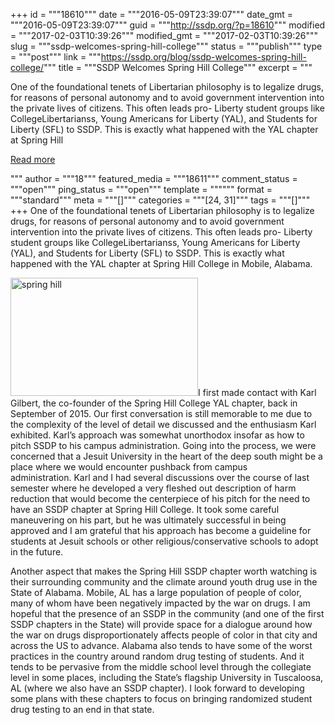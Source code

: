 +++
id = """18610"""
date = """2016-05-09T23:39:07"""
date_gmt = """2016-05-09T23:39:07"""
guid = """http://ssdp.org/?p=18610"""
modified = """2017-02-03T10:39:26"""
modified_gmt = """2017-02-03T10:39:26"""
slug = """ssdp-welcomes-spring-hill-college"""
status = """publish"""
type = """post"""
link = """https://ssdp.org/blog/ssdp-welcomes-spring-hill-college/"""
title = """SSDP Welcomes Spring Hill College"""
excerpt = """<p>One of the foundational tenets of Libertarian philosophy is to legalize drugs, for reasons of personal autonomy and to avoid government intervention into the private lives of citizens. This often leads pro- Liberty student groups like CollegeLibertarianss, Young Americans for Liberty (YAL), and Students for Liberty (SFL) to SSDP. This is exactly what happened with the YAL chapter at Spring Hill</p>
<div class="h10"></div>
<p><a class="more-link2 flat" href="https://ssdp.org/blog/ssdp-welcomes-spring-hill-college/">Read more</a></p>
"""
author = """18"""
featured_media = """18611"""
comment_status = """open"""
ping_status = """open"""
template = """"""
format = """standard"""
meta = """[]"""
categories = """[24, 31]"""
tags = """[]"""
+++
One of the foundational tenets of Libertarian philosophy is to legalize drugs, for reasons of personal autonomy and to avoid government intervention into the private lives of citizens. This often leads pro- Liberty student groups like CollegeLibertarianss, Young Americans for Liberty (YAL), and Students for Liberty (SFL) to SSDP. This is exactly what happened with the YAL chapter at Spring Hill College in Mobile, Alabama.

<a href="/assets/spring-hill-1.jpg"><img class="size-medium wp-image-18652 alignright" src="http://ssdp.org/assets/spring-hill-1-300x189.jpg" alt="spring hill" width="300" height="189" /></a>I first made contact with Karl Gilbert, the co-founder of the Spring Hill College YAL chapter, back in September of 2015. Our first conversation is still memorable to me due to the complexity of the level of detail we discussed and the enthusiasm Karl exhibited. Karl&#8217;s approach was somewhat unorthodox insofar as how to pitch SSDP to his campus administration. Going into the process, we were concerned that a Jesuit University in the heart of the deep south might be a place where we would encounter pushback from campus administration. Karl and I had several discussions over the course of last semester where he developed a very fleshed out description of harm reduction that would become the centerpiece of his pitch for the need to have an SSDP chapter at Spring Hill College. It took some careful maneuvering on his part, but he was ultimately successful in being approved and I am grateful that his approach has become a guideline for students at Jesuit schools or other religious/conservative schools to adopt in the future.

Another aspect that makes the Spring Hill SSDP chapter worth watching is their surrounding community and the climate around youth drug use in the State of Alabama. Mobile, AL has a large population of people of color, many of whom have been negatively impacted by the war on drugs. I am hopeful that the presence of an SSDP in the community (and one of the first SSDP chapters in the State) will provide space for a dialogue around how the war on drugs disproportionately affects people of color in that city and across the US to advance. Alabama also tends to have some of the worst practices in the country around random drug testing of students. And it tends to be pervasive from the middle school level through the collegiate level in some places, including the State&#8217;s flagship University in Tuscaloosa, AL (where we also have an SSDP chapter). I look forward to developing some plans with these chapters to focus on bringing randomized student drug testing to an end in that state.
